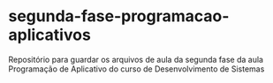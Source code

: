 # segunda-fase-programacao-aplicativos
Repositório para guardar os arquivos de aula da segunda fase da aula Programação de Aplicativo do curso de Desenvolvimento de Sistemas
